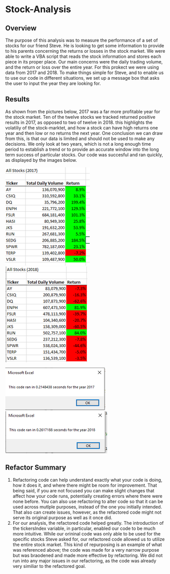 # Stock-Analysis
## Overview
The purpose of this analysis was to measure the performance of a set of stocks for our friend Steve. He is looking to get some information to provide to his parents concerning the returns or losses in the stock market. We were able to write a VBA script that reads the stock information and stores each piece in its proper place. Our main concerns were the daily trading volume, and the return or loss over the entire year. For this prokect we were using data from 2017 and 2018. To make things simple for Steve, and to enable us to use our code in different situations, we set up a message box that asks the user to input the year they are looking for. 
## Results
As shown from the pictures below, 2017 was a far more profitable year for the stock market. Ten of the twelve stocks we tracked returned positive results in 2017, as opposed to two of twelve in 2018. this highlights the volatiliy of the stock-marktet, and how a stock can have high returns one year and then low or no returns the next year. One conclusion we can draw from this, is that our data is limited and should not be used to make any decisions. We only look at two years, which is not a long enough time period to establish a trend or to provide an accurate window into the long term success of particular stocks. Our code was succesful and ran quickly, as displayed by the images below. 

![VBA Challenge 2017](VBA_Returns_2017.PNG) ![VBA Challenge 2017](VBA_Returns_2018.PNG)
 
![VBA Challenge 2017](VBA_Challenge_2017.PNG) ![VBA Challenge 2017](VBA_Challenge_2018.PNG)


## Refactor Summary
  1. Refactoring code can help understand exactly what your code is doing, how it does it, and where there might be room for improvement. That being said, if you are not focused you can make slight changes that affect how your code runs, potentially creating errors where there were none before. You can also use refactoring to alter code so that it can be used across mutlple purposes, instead of the one you initially intended. That also can create issues, however, as the refactored code might not serve its original purpose as well as it once did.
  2. For our analysis, the refactored code helped greatly. The introduction of the tickersIndex variable, in particular, enabled our code to be much more intuitive. While our orininal code was only able to be used for the specific stocks Steve asked for, our refactored code allowed us to utilize the entire stock market. This kind of repurposing is an example of what was referenced above; the code was made for a very narrow purpose but was braodened and made more effective by refactoring. We did not run into any major issues in our refactoring, as the code was already very similiar to the refactored goal. 
  

